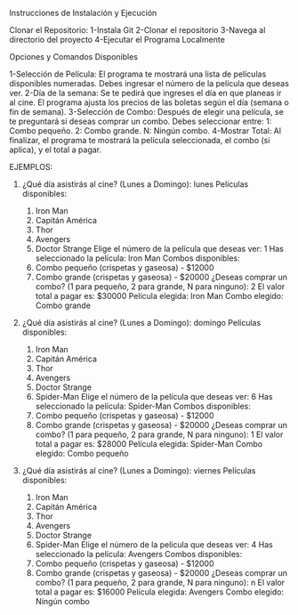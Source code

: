 Instrucciones de Instalación y Ejecución

Clonar el Repositorio:
    1-Instala Git
    2-Clonar el repositorio
    3-Navega al directorio del proyecto
    4-Ejecutar el Programa Localmente

Opciones y Comandos Disponibles

1-Selección de Película:
    El programa te mostrará una lista de películas disponibles numeradas. Debes ingresar el número de la película que deseas ver.
2-Día de la semana:
    Se te pedirá que ingreses el día en que planeas ir al cine. El programa ajusta los precios de las boletas según el día (semana o fin de semana).
3-Selección de Combo:
    Después de elegir una película, se te preguntará si deseas comprar un combo. Debes seleccionar entre:
        1: Combo pequeño.
        2: Combo grande.
        N: Ningún combo.
4-Mostrar Total:
    Al finalizar, el programa te mostrará la película seleccionada, el combo (si aplica), y el total a pagar.

EJEMPLOS:

1)
    ¿Qué día asistirás al cine? (Lunes a Domingo): lunes
    Películas disponibles:
    1. Iron Man
    2. Capitán América
    3. Thor
    4. Avengers
    5. Doctor Strange
    Elige el número de la película que deseas ver: 1
    Has seleccionado la película: Iron Man
    Combos disponibles:
    1. Combo pequeño (crispetas y gaseosa) - $12000
    2. Combo grande (crispetas y gaseosa) - $20000
    ¿Deseas comprar un combo? (1 para pequeño, 2 para grande, N para ninguno): 2
    El valor total a pagar es: $30000
    Película elegida: Iron Man
    Combo elegido: Combo grande

2)
    ¿Qué día asistirás al cine? (Lunes a Domingo): domingo
    Películas disponibles:
    1. Iron Man
    2. Capitán América
    3. Thor
    4. Avengers
    5. Doctor Strange
    6. Spider-Man
    Elige el número de la película que deseas ver: 6
    Has seleccionado la película: Spider-Man
    Combos disponibles:
    1. Combo pequeño (crispetas y gaseosa) - $12000
    2. Combo grande (crispetas y gaseosa) - $20000
    ¿Deseas comprar un combo? (1 para pequeño, 2 para grande, N para ninguno): 1
    El valor total a pagar es: $28000
    Película elegida: Spider-Man
    Combo elegido: Combo pequeño

3)
    ¿Qué día asistirás al cine? (Lunes a Domingo): viernes
    Películas disponibles:
    1. Iron Man
    2. Capitán América
    3. Thor
    4. Avengers
    5. Doctor Strange
    6. Spider-Man
    Elige el número de la película que deseas ver: 4
    Has seleccionado la película: Avengers
    Combos disponibles:
    1. Combo pequeño (crispetas y gaseosa) - $12000
    2. Combo grande (crispetas y gaseosa) - $20000
    ¿Deseas comprar un combo? (1 para pequeño, 2 para grande, N para ninguno): n
    El valor total a pagar es: $16000
    Película elegida: Avengers
    Combo elegido: Ningún combo